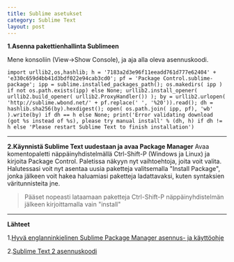 ```yaml
---
title: Sublime asetukset
category: Sublime Text
layout: post
---
```


**1.Asenna pakettienhallinta Sublimeen**

Mene konsoliin (View->Show Console), ja aja alla oleva asennuskoodi.

``import urllib2,os,hashlib; h = '7183a2d3e96f11eeadd761d777e62404' + 'e330c659d4bb41d3bdf022e94cab3cd0'; pf = 'Package Control.sublime-package'; ipp = sublime.installed_packages_path(); os.makedirs( ipp ) if not os.path.exists(ipp) else None; urllib2.install_opener( urllib2.build_opener( urllib2.ProxyHandler()) ); by = urllib2.urlopen( 'http://sublime.wbond.net/' + pf.replace(' ', '%20')).read(); dh = hashlib.sha256(by).hexdigest(); open( os.path.join( ipp, pf), 'wb' ).write(by) if dh == h else None; print('Error validating download (got %s instead of %s), please try manual install' % (dh, h) if dh != h else 'Please restart Sublime Text to finish installation')``


___




**2.Käynnistä Sublime Text uudestaan ja avaa Package Manager**
Avaa komentopaletti näppäinyhdistelmällä Ctrl-Shift-P (Windows ja Linux) ja kirjoita Package Control.
Paletissa näkyyn nyt vaihtoehtoja, joita voit valita. Halutessasi voit nyt asentaa uusia paketteja valitsemalla "Install Package", jonka jälkeen voit hakea haluamiasi paketteja ladattavaksi, kuten syntaksien väritunnisteita jne.

> Pääset nopeasti lataamaan paketteja Ctrl-Shift-P näppäinyhdistelmän jälkeen kirjoittamalla vain "install"



___



**Lähteet**

1.[Hyvä englanninkielinen Sublime Package Manager asennus- ja käyttöohje](http://www.granneman.com/webdev/editors/sublime-text/packages/how-to-install-and-use-package-control/)

2.[Sublime Text 2 asennuskoodi](https://sublime.wbond.net/installation#st2)
